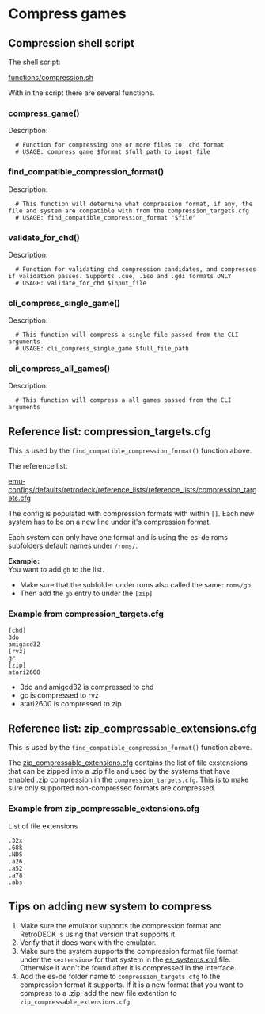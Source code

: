 # Compress games


## Compression shell script

The shell script:

[functions/compression.sh](https://github.com/XargonWan/RetroDECK/blob/main/functions/compression.sh)

With in the script there are several functions.


### compress_game()

Description:
```
  # Function for compressing one or more files to .chd format
  # USAGE: compress_game $format $full_path_to_input_file
```

### find_compatible_compression_format()


Description:
```
  # This function will determine what compression format, if any, the file and system are compatible with from the compression_targets.cfg
  # USAGE: find_compatible_compression_format "$file"
```

### validate_for_chd()

Description:
```
  # Function for validating chd compression candidates, and compresses if validation passes. Supports .cue, .iso and .gdi formats ONLY
  # USAGE: validate_for_chd $input_file
```


### cli_compress_single_game()

Description:
```
  # This function will compress a single file passed from the CLI arguments
  # USAGE: cli_compress_single_game $full_file_path
```

### cli_compress_all_games()
Description:
```
  # This function will compress a all games passed from the CLI arguments
```


## Reference list: compression_targets.cfg

This is used by the `find_compatible_compression_format()` function above.

The reference list:

[emu-configs/defaults/retrodeck/reference_lists/reference_lists/compression_targets.cfg](https://github.com/XargonWan/RetroDECK/blob/main/emu-configs/defaults/retrodeck/reference_lists/compression_targets.cfg)

The config is populated with compression formats with within `[]`.
Each new system has to be on a new line under it's compression format.

Each system can only have one format and is using the es-de roms subfolders default names under `/roms/`.<br>

**Example:** <br>
You want to add `gb` to the list.

- Make sure that the subfolder under roms also called the same: `roms/gb`
- Then add the `gb` entry to under the `[zip]`

### Example from compression_targets.cfg

```
[chd]
3do
amigacd32
[rvz]
gc
[zip]
atari2600

```

- 3do and amigcd32 is compressed to chd
- gc is compressed to rvz
- atari2600 is compressed to zip

## Reference list: zip_compressable_extensions.cfg

This is used by the `find_compatible_compression_format()` function above.

The [zip_compressable_extensions.cfg](https://github.com/XargonWan/RetroDECK/blob/main/emu-configs/defaults/retrodeck/reference_lists/zip_compressable_extensions.cfg) contains the list of file exstensions that can be zipped into a .zip file and used by the systems that have enabled .zip compression in the `compression_targets.cfg`. This is to make sure only supported non-compressed formats are compressed.


### Example from zip_compressable_extensions.cfg

List of file extensions

```
.32x
.68k
.NDS
.a26
.a52
.a78
.abs
```


## Tips on adding new system to compress

1. Make sure the emulator supports the compression format and RetroDECK is using that version that supports it.
2. Verify that it does work with the emulator.
3. Make sure the system supports the compression format file format under the `<extension>` for that system in the [es_systems.xml](https://github.com/XargonWan/RetroDECK/blob/main/es-configs/es_systems.xml)  file. Otherwise it won't be found after it is compressed in the interface.
4. Add the es-de folder name to `compression_targets.cfg` to the compression format it supports. If it is a new format that you want to compress to a .zip, add the new file extention to `zip_compressable_extensions.cfg`

